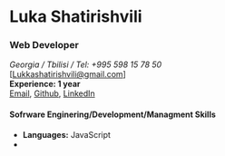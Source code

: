 # Luka Shatirishvili

### Web Developer

*Georgia / Tbilisi / Tel: +995 598 15 78 50* <br/> 
[Lukkashatirishvili@gmail.com] <br/>
**Experience: 1 year** <br/>
[Email](Lukkashatirishvili@gmail.com), [Github](https://github.com/Lukashatirishvili), [LinkedIn](https://www.linkedin.com/in/luka-shatirishvili-a5861a223/)

#### Sofrware Enginering/Development/Managment Skills

  - **Languages:** JavaScript
  - 
